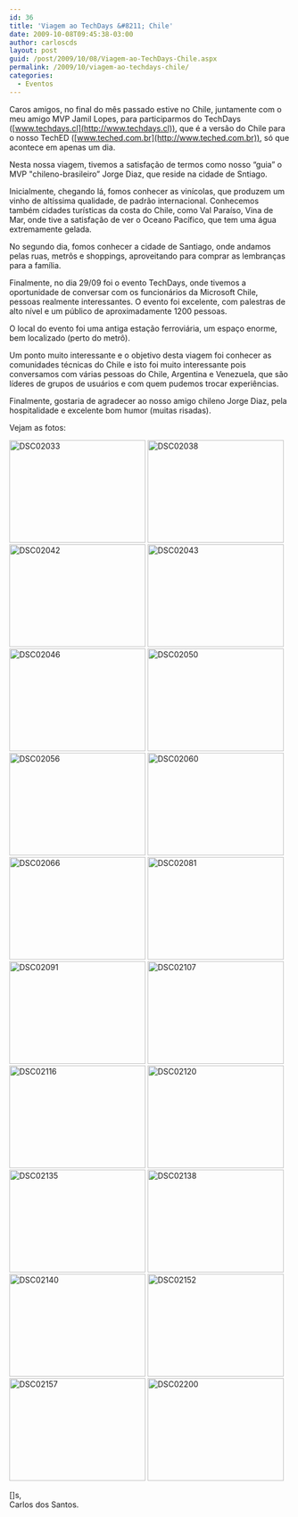 ```yaml
---
id: 36
title: 'Viagem ao TechDays &#8211; Chile'
date: 2009-10-08T09:45:38-03:00
author: carloscds
layout: post
guid: /post/2009/10/08/Viagem-ao-TechDays-Chile.aspx
permalink: /2009/10/viagem-ao-techdays-chile/
categories:
  - Eventos
---
```

Caros amigos, no final do mês passado estive no Chile, juntamente com o meu amigo MVP Jamil Lopes, para participarmos do TechDays ([www.techdays.cl](http://www.techdays.cl)), que é a versão do Chile para o nosso TechED ([www.teched.com.br](http://www.teched.com.br)), só que acontece em apenas um dia.

Nesta nossa viagem, tivemos a satisfação de termos como nosso “guia” o MVP "chileno-brasileiro” Jorge Diaz, que reside na cidade de Sntiago.

Inicialmente, chegando lá, fomos conhecer as vinícolas, que produzem um vinho de altíssima qualidade, de padrão internacional. Conhecemos também cidades turísticas da costa do Chile, como Val Paraíso, Vina de Mar, onde tive a satisfação de ver o Oceano Pacífico, que tem uma água extremamente gelada.

No segundo dia, fomos conhecer a cidade de Santiago, onde andamos pelas ruas, metrôs e shoppings, aproveitando para comprar as lembranças para a família.

Finalmente, no dia 29/09 foi o evento TechDays, onde tivemos a oportunidade de conversar com os funcionários da Microsoft Chile, pessoas realmente interessantes. O evento foi excelente, com palestras de alto nível e um público de aproximadamente 1200 pessoas.

O local do evento foi uma antiga estação ferroviária, um espaço enorme, bem localizado (perto do metrô).

Um ponto muito interessante e o objetivo desta viagem foi conhecer as comunidades técnicas do Chile e isto foi muito interessante pois conversamos com várias pessoas do Chile, Argentina e Venezuela, que são líderes de grupos de usuários e com quem pudemos trocar experiências.

Finalmente, gostaria de agradecer ao nosso amigo chileno Jorge Diaz, pela hospitalidade e excelente bom humor (muitas risadas).

Vejam as fotos:

[<img style="display: inline; border: 0px;" title="DSC02033" src="http://carloscds.net/wp-content/uploads/DSC02033_thumb.jpg" border="0" alt="DSC02033" width="244" height="184" />](http://carloscds.net/wp-content/uploads/DSC02033.jpg) [<img style="display: inline; border: 0px;" title="DSC02038" src="http://carloscds.net/wp-content/uploads/DSC02038_thumb.jpg" border="0" alt="DSC02038" width="244" height="184" />](http://carloscds.net/wp-content/uploads/DSC02038.jpg) [<img style="display: inline; border: 0px;" title="DSC02042" src="http://carloscds.net/wp-content/uploads/DSC02042_thumb.jpg" border="0" alt="DSC02042" width="244" height="184" />](http://carloscds.net/wp-content/uploads/DSC02042.jpg) [<img style="display: inline; border: 0px;" title="DSC02043" src="http://carloscds.net/wp-content/uploads/DSC02043_thumb.jpg" border="0" alt="DSC02043" width="244" height="184" />](http://carloscds.net/wp-content/uploads/DSC02043.jpg) [<img style="display: inline; border: 0px;" title="DSC02046" src="http://carloscds.net/wp-content/uploads/DSC02046_thumb.jpg" border="0" alt="DSC02046" width="244" height="184" />](http://carloscds.net/wp-content/uploads/DSC02046.jpg) [<img style="display: inline; border: 0px;" title="DSC02050" src="http://carloscds.net/wp-content/uploads/DSC02050_thumb.jpg" border="0" alt="DSC02050" width="244" height="184" />](http://carloscds.net/wp-content/uploads/DSC02050.jpg) [<img style="display: inline; border: 0px;" title="DSC02056" src="http://carloscds.net/wp-content/uploads/DSC02056_thumb.jpg" border="0" alt="DSC02056" width="244" height="184" />](http://carloscds.net/wp-content/uploads/DSC02056.jpg) [<img style="display: inline; border: 0px;" title="DSC02060" src="http://carloscds.net/wp-content/uploads/DSC02060_thumb.jpg" border="0" alt="DSC02060" width="244" height="184" />](http://carloscds.net/wp-content/uploads/DSC02060.jpg) [<img style="display: inline; border: 0px;" title="DSC02066" src="http://carloscds.net/wp-content/uploads/DSC02066_thumb.jpg" border="0" alt="DSC02066" width="244" height="184" />](http://carloscds.net/wp-content/uploads/DSC02066.jpg) [<img style="display: inline; border: 0px;" title="DSC02081" src="http://carloscds.net/wp-content/uploads/DSC02081_thumb.jpg" border="0" alt="DSC02081" width="244" height="184" />](http://carloscds.net/wp-content/uploads/DSC02081.jpg) [<img style="display: inline; border: 0px;" title="DSC02091" src="http://carloscds.net/wp-content/uploads/DSC02091_thumb.jpg" border="0" alt="DSC02091" width="244" height="184" />](http://carloscds.net/wp-content/uploads/DSC02091.jpg) [<img style="display: inline; border: 0px;" title="DSC02107" src="http://carloscds.net/wp-content/uploads/DSC02107_thumb.jpg" border="0" alt="DSC02107" width="244" height="184" />](http://carloscds.net/wp-content/uploads/DSC02107.jpg) [<img style="display: inline; border: 0px;" title="DSC02116" src="http://carloscds.net/wp-content/uploads/DSC02116_thumb.jpg" border="0" alt="DSC02116" width="244" height="184" />](http://carloscds.net/wp-content/uploads/DSC02116.jpg) [<img style="display: inline; border: 0px;" title="DSC02120" src="http://carloscds.net/wp-content/uploads/DSC02120_thumb.jpg" border="0" alt="DSC02120" width="244" height="184" />](http://carloscds.net/wp-content/uploads/DSC02120.jpg) [<img style="display: inline; border: 0px;" title="DSC02135" src="http://carloscds.net/wp-content/uploads/DSC02135_thumb.jpg" border="0" alt="DSC02135" width="244" height="184" />](http://carloscds.net/wp-content/uploads/DSC02135.jpg) [<img style="display: inline; border: 0px;" title="DSC02138" src="http://carloscds.net/wp-content/uploads/DSC02138_thumb.jpg" border="0" alt="DSC02138" width="244" height="184" />](http://carloscds.net/wp-content/uploads/DSC02138.jpg) [<img style="display: inline; border: 0px;" title="DSC02140" src="http://carloscds.net/wp-content/uploads/DSC02140_thumb.jpg" border="0" alt="DSC02140" width="244" height="184" />](http://carloscds.net/wp-content/uploads/DSC02140.jpg) [<img style="display: inline; border: 0px;" title="DSC02152" src="http://carloscds.net/wp-content/uploads/DSC02152_thumb.jpg" border="0" alt="DSC02152" width="244" height="184" />](http://carloscds.net/wp-content/uploads/DSC02152.jpg) [<img style="display: inline; border: 0px;" title="DSC02157" src="http://carloscds.net/wp-content/uploads/DSC02157_thumb.jpg" border="0" alt="DSC02157" width="244" height="184" />](http://carloscds.net/wp-content/uploads/DSC02157.jpg) [<img style="display: inline; border: 0px;" title="DSC02200" src="http://carloscds.net/wp-content/uploads/DSC02200_thumb.jpg" border="0" alt="DSC02200" width="244" height="184" />](http://carloscds.net/wp-content/uploads/DSC02200.jpg)

[]s,  
Carlos dos Santos.